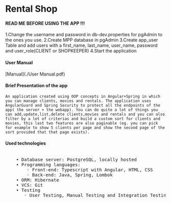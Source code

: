 # Rental Shop

#### READ ME BEFORE USING THE APP !!!

1.Change the username and password in db-dev.properties for pgAdmin to the ones you use. 
2.Create MPP database in pgAdmin
3.Create app_user Table and add users with a first_name, last_name, user_name, password and user_role(CLIENT or SHOPKEEPER)
4.Start the application  

#### User Manual  

[Manual](./User Manual.pdf)

#### Brief Presentation of the app

	An application created using OOP concepts in Angular+Spring in which you can manage clients, movies and rentals. The application uses AngularGuard and Spring Security to protect all the endpoints of the app( the server + the webapp). You can do quite a lot of things you can add,update,list,delete clients,movies and rentals and you can also filter by a lot of criterias and build a custom sort for clients and movies, this last two features are also paginable (eg. you can pick for example to show 5 clients per page and show the second page of the sort provided that that page exists).
	
#### Used technologies

   <pre> 
    • Database server: PostgreSQL, locally hosted  
    • Programming languages:   
        ◦ Front-end: Typescript with Angular, HTML, CSS  
        ◦ Back-end: Java, Spring, Lombok  
    • ORM: Hibernate      
    • VCS: Git     
    • Testing   
       ◦ User Testing, Manual Testing and Integration Testing  
     </pre> 
      
    
